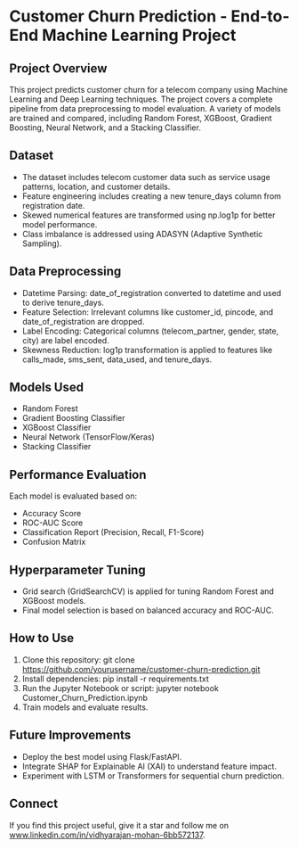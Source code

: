 # Customer Churn Prediction - End-to-End Machine Learning Project

## Project Overview
This project predicts customer churn for a telecom company using Machine Learning and Deep Learning techniques. The project covers a complete pipeline from data preprocessing to model evaluation. A variety of models are trained and compared, including Random Forest, XGBoost, Gradient Boosting, Neural Network, and a Stacking Classifier.

## Dataset
- The dataset includes telecom customer data such as service usage patterns, location, and customer details.
- Feature engineering includes creating a new tenure_days column from registration date.
- Skewed numerical features are transformed using np.log1p for better model performance.
- Class imbalance is addressed using ADASYN (Adaptive Synthetic Sampling).

## Data Preprocessing
- Datetime Parsing: date_of_registration converted to datetime and used to derive tenure_days.
- Feature Selection: Irrelevant columns like customer_id, pincode, and date_of_registration are dropped.
- Label Encoding: Categorical columns (telecom_partner, gender, state, city) are label encoded.
- Skewness Reduction: log1p transformation is applied to features like calls_made, sms_sent, data_used, and tenure_days.

## Models Used
- Random Forest
- Gradient Boosting Classifier
- XGBoost Classifier
- Neural Network (TensorFlow/Keras)
- Stacking Classifier

## Performance Evaluation
Each model is evaluated based on:
- Accuracy Score
- ROC-AUC Score
- Classification Report (Precision, Recall, F1-Score)
- Confusion Matrix

## Hyperparameter Tuning
- Grid search (GridSearchCV) is applied for tuning Random Forest and XGBoost models.
- Final model selection is based on balanced accuracy and ROC-AUC.

## How to Use
1. Clone this repository:
   git clone https://github.com/yourusername/customer-churn-prediction.git
2. Install dependencies:
   pip install -r requirements.txt
3. Run the Jupyter Notebook or script:
   jupyter notebook Customer_Churn_Prediction.ipynb
4. Train models and evaluate results.

## Future Improvements
- Deploy the best model using Flask/FastAPI.
- Integrate SHAP for Explainable AI (XAI) to understand feature impact.
- Experiment with LSTM or Transformers for sequential churn prediction.

## Connect
If you find this project useful, give it a star and follow me on www.linkedin.com/in/vidhyarajan-mohan-6bb572137.
